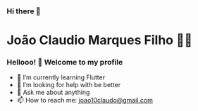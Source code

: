 ### Hi there 👋

<!--
**Joao-Claudioo/Joao-Claudioo** is a ✨ _special_ ✨ repository because its `README.md` (this file) appears on your GitHub profile.

Here are some ideas to get you started:

- 🔭 I’m currently working on ...
- 🌱 I’m currently learning ...
- 👯 I’m looking to collaborate on ...
- 🤔 I’m looking for help with ...
- 💬 Ask me about ...
- 📫 How to reach me: ...
- 😄 Pronouns: ...
- ⚡ Fun fact: ...
-->

# João Claudio Marques Filho :man_technologist:


### Hellooo! 🖖 Welcome to my profile

- 🌱 I’m currently learning Flutter
- 🤔 I’m looking for help with be better
- 💬 Ask me about anything
- 📫 How to reach me: joao10claudo@gmail.com
